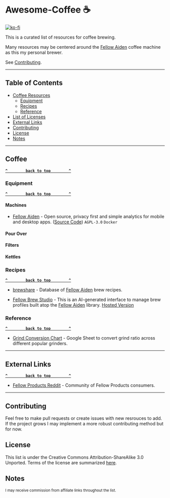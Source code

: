 # Awesome-Coffee ☕
[![ko-fi](https://ko-fi.com/img/githubbutton_sm.svg)](https://ko-fi.com/M4M314FOFQ)

This is a curated list of resources for coffee brewing.

Many resources may be centered around the [Fellow Aiden](https://fave.co/4aWjBKI) coffee machine as this my personal brewer. 

See [Contributing](#contributing).

--------------------

## Table of Contents

- [Coffee Resources](#coffee)
  - [Equipment](#equipment)
  - [Recipes](#recipes)
  - [Reference](#reference)
- [List of Licenses](#list-of-licenses)
- [External Links](#external-links)
- [Contributing](#contributing)
- [License](#license)
- [Notes](#notes)

--------------------

## Coffee

**[`^        back to top        ^`](#awesome-coffee)**

### Equipment

**[`^        back to top        ^`](#awesome-coffee)**

#### Machines

- [Fellow Aiden](https://fave.co/4aWjBKI) - Open source, privacy first and simple analytics for mobile and desktop apps. ([Source Code](https://github.com/aptabase/aptabase)) `AGPL-3.0` `Docker`

#### Pour Over

#### Filters

#### Kettles

### Recipes

**[`^        back to top        ^`](#awesome-coffee)**

- [brewshare](https://brewshare.coffee/) - Database of [Fellow Aiden](https://fave.co/4aWjBKI) brew recipes. 

- [Fellow Brew Studio](https://github.com/9b/fellow-aiden/tree/master/brew_studio) - This is an AI-generated interface to manage brew profiles built atop the [Fellow Aiden](https://fave.co/4aWjBKI) library. [Hosted Version](https://fellow-brew-studio.streamlit.app/)





### Reference

**[`^        back to top        ^`](#awesome-coffee)**

- [Grind Conversion Chart](https://docs.google.com/spreadsheets/u/0/d/1kMxKTusCOqBkvBj3SsEXgo_qBItmK8NTp5QNZE2Eqm8/htmlview?pli=1#gid=1248531944) - Google Sheet to convert grind ratio across different popular grinders. 

--------------------

## External Links

**[`^        back to top        ^`](#awesome-coffee)**

- [Fellow Products Reddit](https://www.reddit.com/r/fellowProducts/) - Community of Fellow Products consumers. 

--------------------

## Contributing

Feel free to make pull requests or create issues with new resrouces to add. If the project grows I may implement a more robust contributing method but for now.

## License

This list is under the Creative Commons Attribution-ShareAlike 3.0 Unported.
Terms of the license are summarized [here](https://creativecommons.org/licenses/by-sa/3.0/).  

## Notes

<sub>I may receive commission from affiliate links throughout the list.</sub>
